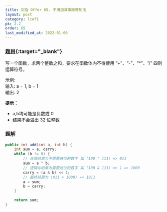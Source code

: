 ```yaml
---
title: 剑指 Offer 65. 不用加减乘除做加法
layout: post
category: lcof1
pk: 2.2
order: 65
last_modified_at: 2022-01-06
---
```


### [题目](https://leetcode-cn.com/problems/bu-yong-jia-jian-cheng-chu-zuo-jia-fa-lcof/){:target="_blank"}

写一个函数，求两个整数之和，要求在函数体内不得使用 “+”、“-”、“*”、“/” 四则运算符号。

示例:  
输入: a = 1, b = 1  
输出: 2

**提示：**
- a,b均可能是负数或 0
- 结果不会溢出 32 位整数

### 题解

```java
public int add(int a, int b) {
    int sum = a, carry;
    while (b != 0) {
        // 异或结果为不需要进位的数字 如 (100 ^ 111) => 011
        sum = a ^ b;
        // 逻辑与结果为需要进位的数字 如 (100 & 111) >> 1 => 1000
        carry = (a & b) << 1;
        // 最终结果为 (011 + 1000) => 1011
        a = sum;
        b = carry;
    }

    return sum;
}
```